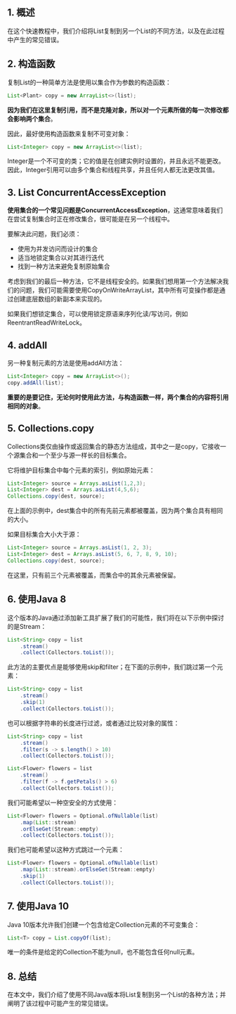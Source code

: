 ## 1. 概述

在这个快速教程中，我们介绍将List复制到另一个List的不同方法，以及在此过程中产生的常见错误。

## 2. 构造函数

复制List的一种简单方法是使用以集合作为参数的构造函数：

```java
List<Plant> copy = new ArrayList<>(list);
```

**因为我们在这里复制引用，而不是克隆对象，所以对一个元素所做的每一次修改都会影响两个集合**。

因此，最好使用构造函数来复制不可变对象：

```java
List<Integer> copy = new ArrayList<>(list);
```

Integer是一个不可变的类；它的值是在创建实例时设置的，并且永远不能更改。因此，Integer引用可以由多个集合和线程共享，并且任何人都无法更改其值。

## 3. List ConcurrentAccessException

**使用集合的一个常见问题是ConcurrentAccessException**，这通常意味着我们在尝试复制集合时正在修改集合，很可能是在另一个线程中。

要解决此问题，我们必须：

-   使用为并发访问而设计的集合
-   适当地锁定集合以对其进行迭代
-   找到一种方法来避免复制原始集合

考虑到我们的最后一种方法，它不是线程安全的。如果我们想用第一个方法解决我们的问题，我们可能需要使用CopyOnWriteArrayList，其中所有可变操作都是通过创建底层数组的新副本来实现的。

如果我们想锁定集合，可以使用锁定原语来序列化读/写访问，例如ReentrantReadWriteLock。

## 4. addAll

另一种复制元素的方法是使用addAll方法：

```java
List<Integer> copy = new ArrayList<>();
copy.addAll(list);
```

**重要的是要记住，无论何时使用此方法，与构造函数一样，两个集合的内容将引用相同的对象**。

## 5. Collections.copy

Collections类仅由操作或返回集合的静态方法组成，其中之一是copy，它接收一个源集合和一个至少与源一样长的目标集合。

它将维护目标集合中每个元素的索引，例如原始元素：

```java
List<Integer> source = Arrays.asList(1,2,3);
List<Integer> dest = Arrays.asList(4,5,6);
Collections.copy(dest, source);
```

在上面的示例中，dest集合中的所有先前元素都被覆盖，因为两个集合具有相同的大小。

如果目标集合大小大于源：

```java
List<Integer> source = Arrays.asList(1, 2, 3);
List<Integer> dest = Arrays.asList(5, 6, 7, 8, 9, 10);
Collections.copy(dest, source);
```

在这里，只有前三个元素被覆盖，而集合中的其余元素被保留。

## 6. 使用Java 8

这个版本的Java通过添加新工具扩展了我们的可能性，我们将在以下示例中探讨的是Stream：

```java
List<String> copy = list
    .stream()
    .collect(Collectors.toList());
```

此方法的主要优点是能够使用skip和filter；在下面的示例中，我们跳过第一个元素：

```java
List<String> copy = list
    .stream()
    .skip(1)
    .collect(Collectors.toList());
```

也可以根据字符串的长度进行过滤，或者通过比较对象的属性：

```java
List<String> copy = list
    .stream()
    .filter(s -> s.length() > 10)
    .collect(Collectors.toList());
```

```java
List<Flower> flowers = list
    .stream()
    .filter(f -> f.getPetals() > 6)
    .collect(Collectors.toList());
```

我们可能希望以一种空安全的方式使用：

```java
List<Flower> flowers = Optional.ofNullable(list)
    .map(List::stream)
    .orElseGet(Stream::empty)
    .collect(Collectors.toList());
```

我们也可能希望以这种方式跳过一个元素：

```java
List<Flower> flowers = Optional.ofNullable(list)
    .map(List::stream).orElseGet(Stream::empty)
    .skip(1)
    .collect(Collectors.toList());
```

## 7. 使用Java 10

Java 10版本允许我们创建一个包含给定Collection元素的不可变集合：

```java
List<T> copy = List.copyOf(list);
```

唯一的条件是给定的Collection不能为null，也不能包含任何null元素。

## 8. 总结

在本文中，我们介绍了使用不同Java版本将List复制到另一个List的各种方法；并阐明了该过程中可能产生的常见错误。